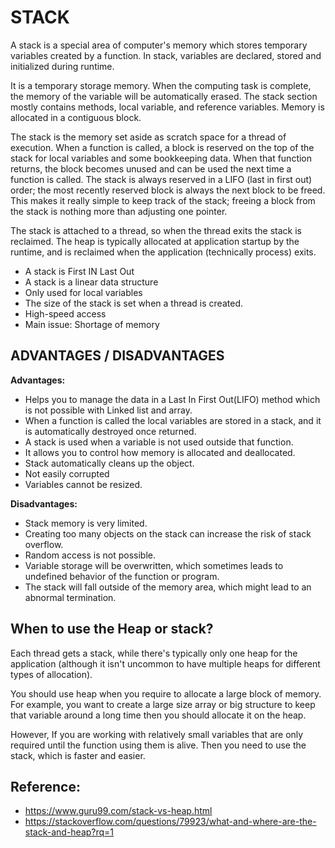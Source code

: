 # STACK

A stack is a special area of computer's memory which stores temporary variables created by a function. In stack, variables are declared, stored and initialized during runtime.

It is a temporary storage memory. When the computing task is complete, the memory of the variable will be automatically erased. The stack section mostly contains methods, local variable, and reference variables. Memory is allocated in a contiguous block.

The stack is the memory set aside as scratch space for a thread of execution. When a function is called, a block is reserved on the top of the stack for local variables and some bookkeeping data. When that function returns, the block becomes unused and can be used the next time a function is called. The stack is always reserved in a LIFO (last in first out) order; the most recently reserved block is always the next block to be freed. This makes it really simple to keep track of the stack; freeing a block from the stack is nothing more than adjusting one pointer.

The stack is attached to a thread, so when the thread exits the stack is reclaimed. The heap is typically allocated at application startup by the runtime, and is reclaimed when the application (technically process) exits.

- A stack is First IN Last Out
- A stack is a linear data structure
- Only used for local variables
- The size of the stack is set when a thread is created.
- High-speed access
- Main issue: Shortage of memory

## ADVANTAGES / DISADVANTAGES 

**Advantages:**
- Helps you to manage the data in a Last In First Out(LIFO) method which is not possible with Linked list and array.
- When a function is called the local variables are stored in a stack, and it is automatically destroyed once returned.
- A stack is used when a variable is not used outside that function.
- It allows you to control how memory is allocated and deallocated.
- Stack automatically cleans up the object.
- Not easily corrupted
- Variables cannot be resized.

**Disadvantages:**
- Stack memory is very limited.
- Creating too many objects on the stack can increase the risk of stack overflow.
- Random access is not possible.
- Variable storage will be overwritten, which sometimes leads to undefined behavior of the function or program.
- The stack will fall outside of the memory area, which might lead to an abnormal termination.


## When to use the Heap or stack? 

Each thread gets a stack, while there's typically only one heap for the application (although it isn't uncommon to have multiple heaps for different types of allocation).

You should use heap when you require to allocate a large block of memory. For example, you want to create a large size array or big structure to keep that variable around a long time then you should allocate it on the heap.

However, If you are working with relatively small variables that are only required until the function using them is alive. Then you need to use the stack, which is faster and easier.



## Reference:
- https://www.guru99.com/stack-vs-heap.html
- https://stackoverflow.com/questions/79923/what-and-where-are-the-stack-and-heap?rq=1
